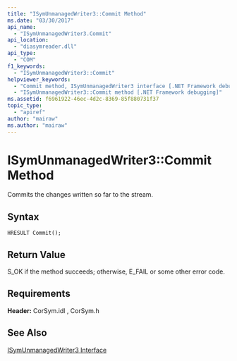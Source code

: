 ```yaml
---
title: "ISymUnmanagedWriter3::Commit Method"
ms.date: "03/30/2017"
api_name: 
  - "ISymUnmanagedWriter3.Commit"
api_location: 
  - "diasymreader.dll"
api_type: 
  - "COM"
f1_keywords: 
  - "ISymUnmanagedWriter3::Commit"
helpviewer_keywords: 
  - "Commit method, ISymUnmanagedWriter3 interface [.NET Framework debugging]"
  - "ISymUnmanagedWriter3::Commit method [.NET Framework debugging]"
ms.assetid: f6961922-46ec-4d2c-8369-85f880731f37
topic_type: 
  - "apiref"
author: "mairaw"
ms.author: "mairaw"
---
```

# ISymUnmanagedWriter3::Commit Method
Commits the changes written so far to the stream.  
  
## Syntax  
  
```  
HRESULT Commit();  
```  
  
## Return Value  
 S_OK if the method succeeds; otherwise, E_FAIL or some other error code.  
  
## Requirements  
 **Header:** CorSym.idl , CorSym.h  
  
## See Also  
 [ISymUnmanagedWriter3 Interface](../../../../docs/framework/unmanaged-api/diagnostics/isymunmanagedwriter3-interface.md)
